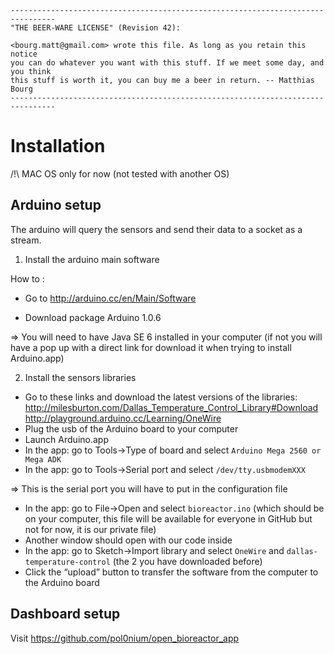 ```
--------------------------------------------------------------------------------
"THE BEER-WARE LICENSE" (Revision 42):

<bourg.matt@gmail.com> wrote this file. As long as you retain this notice
you can do whatever you want with this stuff. If we meet some day, and you think
this stuff is worth it, you can buy me a beer in return. -- Matthias Bourg
--------------------------------------------------------------------------------
```

# Installation

/!\ MAC OS only for now (not tested with another OS)

## Arduino setup

The arduino will query the sensors and send their data to a socket as a stream.

1) Install the arduino main software


How to :

- Go to http://arduino.cc/en/Main/Software

- Download package Arduino 1.0.6

=> You will need to have Java SE 6 installed in your computer (if not you will have a pop up with a direct link for download it when trying to install Arduino.app)

2) Install the sensors libraries

- Go to these links and download the latest versions of the libraries:
http://milesburton.com/Dallas_Temperature_Control_Library#Download
http://playground.arduino.cc/Learning/OneWire
- Plug the usb of the Arduino board to your computer
- Launch Arduino.app
- In the app: go to Tools->Type of board and select `Arduino Mega 2560 or Mega ADK`
- In the app: go to Tools->Serial port and select `/dev/tty.usbmodemXXX`

=> This is the serial port you will have to put in the configuration file

- In the app: go to File->Open and select `bioreactor.ino` (which should be on your computer, this file will be available for everyone in GitHub but not for now, it is our private file)
- Another window should open with our code inside
- In the app: go to Sketch->Import library and select `OneWire` and `dallas-temperature-control` (the 2 you have downloaded before)
- Click the “upload” button to transfer the software from the computer to the Arduino board

## Dashboard setup

Visit https://github.com/pol0nium/open_bioreactor_app